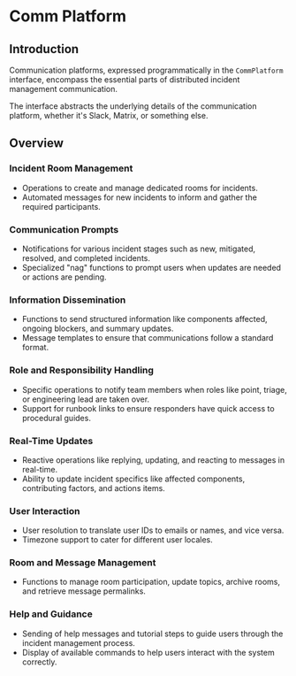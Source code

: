 # Comm Platform 

## Introduction

Communication platforms, expressed programmatically in the `CommPlatform` interface, encompass the essential parts of distributed incident management communication.

The interface abstracts the underlying details of the communication platform, whether it's Slack, Matrix, or something else.

## Overview

### Incident Room Management
- Operations to create and manage dedicated rooms for incidents.
- Automated messages for new incidents to inform and gather the required participants.

### Communication Prompts
- Notifications for various incident stages such as new, mitigated, resolved, and completed incidents.
- Specialized "nag" functions to prompt users when updates are needed or actions are pending.

### Information Dissemination
- Functions to send structured information like components affected, ongoing blockers, and summary updates.
- Message templates to ensure that communications follow a standard format.

### Role and Responsibility Handling
- Specific operations to notify team members when roles like point, triage, or engineering lead are taken over.
- Support for runbook links to ensure responders have quick access to procedural guides.

### Real-Time Updates
- Reactive operations like replying, updating, and reacting to messages in real-time.
- Ability to update incident specifics like affected components, contributing factors, and actions items.

### User Interaction
- User resolution to translate user IDs to emails or names, and vice versa.
- Timezone support to cater for different user locales.

### Room and Message Management
- Functions to manage room participation, update topics, archive rooms, and retrieve message permalinks.

### Help and Guidance
- Sending of help messages and tutorial steps to guide users through the incident management process.
- Display of available commands to help users interact with the system correctly.
